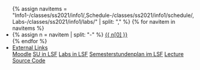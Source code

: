 <ul class="nav nav-tabs">
{% assign navitems = "Info1-/classes/ss2021/info1/,Schedule-/classes/ss2021/info1/schedule/,Labs-/classes/ss2021/info1/labs/" | split: "," %}
{% for navitem in navitems %}
  <li class="nav-item">
    {% assign n = navitem | split: "-" %}
    <a class="nav-link {% if page.url == n[1] %}active{% endif %}" href="{{ site.baseurl }}{{ n[1] }}">{{ n[0] }}</a>
  </li>
{% endfor %}
<li class="nav-item dropdown">
    <a class="nav-link dropdown-toggle" data-toggle="dropdown" href="#" role="button" aria-haspopup="true" aria-expanded="false">External Links</a>
    <div class="dropdown-menu">
      <a class="dropdown-item" target = "ex_link" href="#">Moodle</a>
      <a class="dropdown-item" target = "ex_link" href="#">SU in LSF</a>
      <a class="dropdown-item" target = "ex_link" href="#">Labs in LSF</a>
      <a class="dropdown-item" target = "ex_link" href="#">Semesterstundenplan im LSF</a>
      <a class="dropdown-item" target = "ex_link" href="#s">Lecture Source Code</a>
        </div>
  </li>
</ul>

